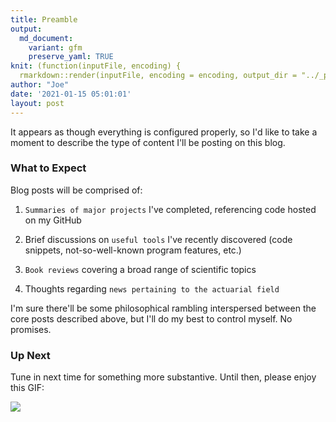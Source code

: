 ```yaml
---
title: Preamble
output:
  md_document:
    variant: gfm
    preserve_yaml: TRUE
knit: (function(inputFile, encoding) {
  rmarkdown::render(inputFile, encoding = encoding, output_dir = "../_posts") })
author: "Joe"
date: '2021-01-15 05:01:01'
layout: post
---
```


It appears as though everything is configured properly, so I'd like to take a moment to describe the type of content I'll be posting on this blog.

### What to Expect

Blog posts will be comprised of:

1. `Summaries of major projects` I've completed, referencing code hosted on my GitHub

2. Brief discussions on `useful tools` I've recently discovered (code snippets, not-so-well-known program features, etc.)

3. `Book reviews` covering a broad range of scientific topics  

4. Thoughts regarding `news pertaining to the actuarial field`

I'm sure there'll be some philosophical rambling interspersed between the core posts described above, but I'll do my best to control myself. No promises.

### Up Next

Tune in next time for something more substantive. Until then, please enjoy this GIF:

![](https://media.giphy.com/media/l0MYQRbcEk1gyxhyE/source.gif)
